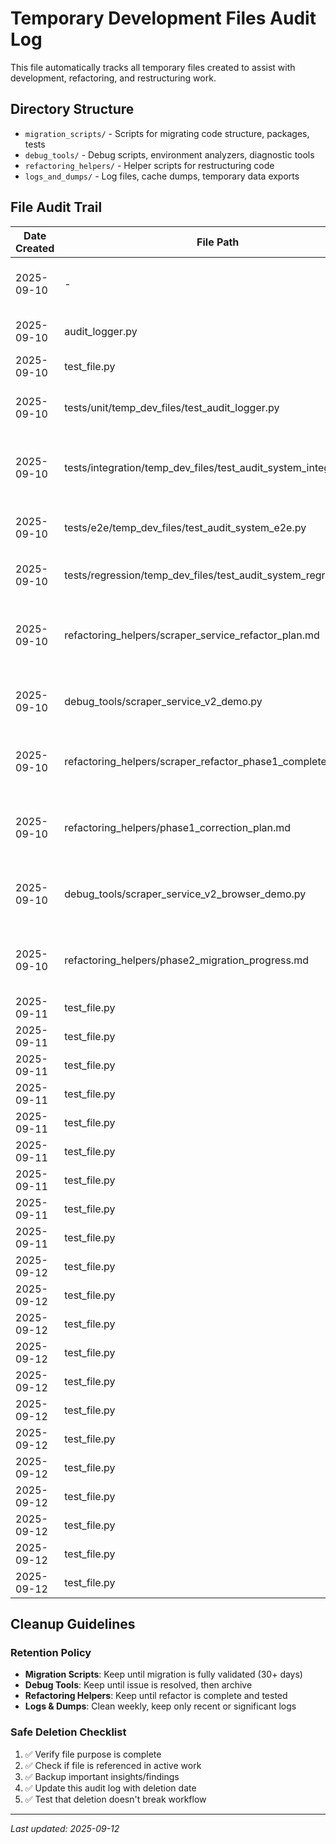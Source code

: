 # Temporary Development Files Audit Log

This file automatically tracks all temporary files created to assist with development, refactoring, and restructuring work.

## Directory Structure
- `migration_scripts/` - Scripts for migrating code structure, packages, tests
- `debug_tools/` - Debug scripts, environment analyzers, diagnostic tools  
- `refactoring_helpers/` - Helper scripts for restructuring code
- `logs_and_dumps/` - Log files, cache dumps, temporary data exports

## File Audit Trail

| Date Created | File Path | Purpose | Size | Status | Notes |
|-------------|-----------|---------|------|--------|-------|
| 2025-09-10 | - | Audit system initialized | - | Active | Base tracking system created |
| 2025-09-10 | audit_logger.py | Automated audit logging utility | 5.9 KB | Tested | Unit testing completed |
| 2025-09-10 | test_file.py | Test logging functionality | Pending | Completed | Test successful |
| 2025-09-10 | tests/unit/temp_dev_files/test_audit_logger.py | Unit tests for audit logger core functionality | Pending | Completed |  |
| 2025-09-10 | tests/integration/temp_dev_files/test_audit_system_integration.py | Integration tests for complete audit system workflow | Pending | Completed |  |
| 2025-09-10 | tests/e2e/temp_dev_files/test_audit_system_e2e.py | End-to-end tests for real-world audit system usage | Pending | Completed |  |
| 2025-09-10 | tests/regression/temp_dev_files/test_audit_system_regression.py | Regression tests for audit system stability | Pending | Completed |  |
| 2025-09-10 | refactoring_helpers/scraper_service_refactor_plan.md | Comprehensive plan for refactoring scrapers into independent service | Pending | Created |  |
| 2025-09-10 | debug_tools/scraper_service_v2_demo.py | Demo script to test new scraper service architecture | Pending | Created |  |
| 2025-09-10 | refactoring_helpers/scraper_refactor_phase1_complete.md | Phase 1 completion report - Core infrastructure successful | Pending | Created |  |
| 2025-09-10 | refactoring_helpers/phase1_correction_plan.md | Correcting Phase 1 architecture for browser scrapers focus | Pending | Created |  |
| 2025-09-10 | debug_tools/scraper_service_v2_browser_demo.py | Corrected demo for browser scraper architecture | Pending | Created |  |
| 2025-09-10 | refactoring_helpers/phase2_migration_progress.md | Phase 2: Browser scraper migration in progress | Pending | Created |  |
| 2025-09-11 | test_file.py | Test logging functionality | Pending | Active |  |
| 2025-09-11 | test_file.py | Test logging functionality | Pending | Active |  |
| 2025-09-11 | test_file.py | Test logging functionality | Pending | Active |  |
| 2025-09-11 | test_file.py | Test logging functionality | Pending | Active |  |
| 2025-09-11 | test_file.py | Test logging functionality | Pending | Active |  |
| 2025-09-11 | test_file.py | Test logging functionality | Pending | Active |  |
| 2025-09-11 | test_file.py | Test logging functionality | Pending | Active |  |
| 2025-09-11 | test_file.py | Test logging functionality | Pending | Active |  |
| 2025-09-11 | test_file.py | Test logging functionality | Pending | Active |  |
| 2025-09-12 | test_file.py | Test logging functionality | Pending | Active |  |
| 2025-09-12 | test_file.py | Test logging functionality | Pending | Active |  |
| 2025-09-12 | test_file.py | Test logging functionality | Pending | Active |  |
| 2025-09-12 | test_file.py | Test logging functionality | Pending | Active |  |
| 2025-09-12 | test_file.py | Test logging functionality | Pending | Active |  |
| 2025-09-12 | test_file.py | Test logging functionality | Pending | Active |  |
| 2025-09-12 | test_file.py | Test logging functionality | Pending | Active |  |
| 2025-09-12 | test_file.py | Test logging functionality | Pending | Active |  |
| 2025-09-12 | test_file.py | Test logging functionality | Pending | Active |  |
| 2025-09-12 | test_file.py | Test logging functionality | Pending | Active |  |
| 2025-09-12 | test_file.py | Test logging functionality | Pending | Active |  |
| 2025-09-12 | test_file.py | Test logging functionality | Pending | Active |  |

## Cleanup Guidelines

### Retention Policy
- **Migration Scripts**: Keep until migration is fully validated (30+ days)
- **Debug Tools**: Keep until issue is resolved, then archive
- **Refactoring Helpers**: Keep until refactor is complete and tested
- **Logs & Dumps**: Clean weekly, keep only recent or significant logs

### Safe Deletion Checklist
1. ✅ Verify file purpose is complete
2. ✅ Check if file is referenced in active work
3. ✅ Backup important insights/findings
4. ✅ Update this audit log with deletion date
5. ✅ Test that deletion doesn't break workflow

---
*Last updated: 2025-09-12*

